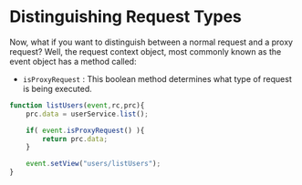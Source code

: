 # Distinguishing Request Types

Now, what if you want to distinguish between a normal request and a proxy request? Well, the request context object, most commonly known as the event object has a method called:

* `isProxyRequest` : This boolean method determines what type of request is being executed.

```javascript
function listUsers(event,rc,prc){
    prc.data = userService.list();

    if( event.isProxyRequest() ){
        return prc.data;
    }

    event.setView("users/listUsers");
}
```
